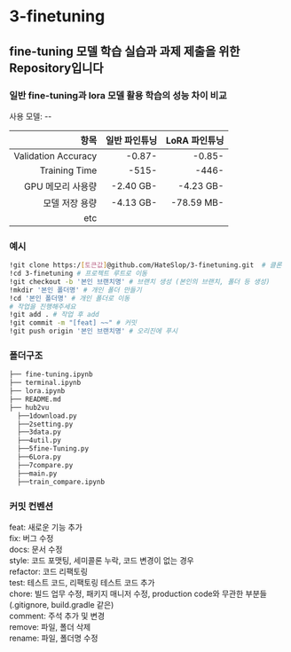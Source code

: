 # 3-finetuning
## fine-tuning 모델 학습 실습과 과제 제출을 위한 Repository입니다 

### 일반 fine-tuning과 lora 모델 활용 학습의 성능 차이 비교
사용 모델: --

|항목|일반 파인튜닝|LoRA 파인튜닝|
|---:|---:|---:|
|Validation Accuracy|-0.87-|-0.85-|
|Training Time|-515-|-446-|
|GPU 메모리 사용량|-2.40 GB-|-4.23 GB-|
|모델 저장 용량|-4.13 GB-|-78.59 MB-|
|etc|

### 예시 

```bash
!git clone https:/[토큰값]@github.com/HateSlop/3-finetuning.git  # 클론
!cd 3-finetuning # 프로젝트 루트로 이동
!git checkout -b '본인 브랜치명' # 브랜치 생성 (본인의 브랜치, 폴더 등 생성)
!mkdir '본인 폴더명' # 개인 폴더 만들기
!cd '본인 폴더명' # 개인 폴더로 이동
# 작업을 진행해주세요
!git add . # 작업 후 add
!git commit -m "[feat] ~~" # 커밋
!git push origin '본인 브랜치명' # 오리진에 푸시
```

### 폴더구조
```bash
├── fine-tuning.ipynb
├── terminal.ipynb
├── lora.ipynb
├── README.md
├── hub2vu
  ├──1download.py
  ├──2setting.py
  ├──3data.py
  ├──4util.py
  ├──5fine-Tuning.py
  ├──6Lora.py
  ├──7compare.py
  ├──main.py
  ├──train_compare.ipynb
```

### 커밋 컨벤션

feat: 새로운 기능 추가  
fix: 버그 수정  
docs: 문서 수정  
style: 코드 포맷팅, 세미콜론 누락, 코드 변경이 없는 경우  
refactor: 코드 리팩토링  
test: 테스트 코드, 리팩토링 테스트 코드 추가  
chore: 빌드 업무 수정, 패키지 매니저 수정, production code와 무관한 부분들 (.gitignore, build.gradle 같은)  
comment: 주석 추가 및 변경  
remove: 파일, 폴더 삭제  
rename: 파일, 폴더명 수정

